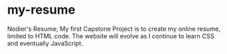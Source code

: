 # my-resume
Nodier's Resume; My first Capstone Project is to create my online resume, limited to HTML code. The website will evolve as I continue to learn CSS and eventually JavaScript.
